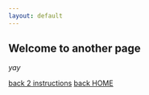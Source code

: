 ```yaml
---
layout: default
---
```


## Welcome to another page

_yay_

[back 2 instructions](./merlot-instructions.md)
[back HOME](./)
